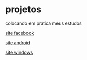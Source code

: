 # projetos
 colocando em pratica meus estudos

 <a href="https://eduardo4435.github.io/projetos/site-facebook/pag">site facebook</a>

 <a href="https://eduardo4435.github.io/projetos/site-android">site android</a>

 <a href="https://eduardo4435.github.io/projetos/site-windows-11">site windows</a>

